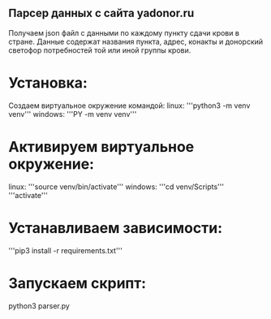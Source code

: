## Парсер данных с сайта yadonor.ru

Получаем json файл с данными по каждому пункту сдачи крови в стране. 
Данные содержат названия пункта, адрес, конакты и донорский светофор
потребностей той или иной группы крови.

# Установка:

Создаем виртуальное окружение командой:
linux: '''python3 -m venv venv'''
windows: '''PY -m venv venv'''

# Активируем виртуальное окружение:
linux: '''source venv/bin/activate'''
windows: '''cd venv/Scripts'''
         '''activate'''
         
# Устанавливаем зависимости:
'''pip3 install -r requirements.txt'''

# Запускаем скрипт:
python3 parser.py
